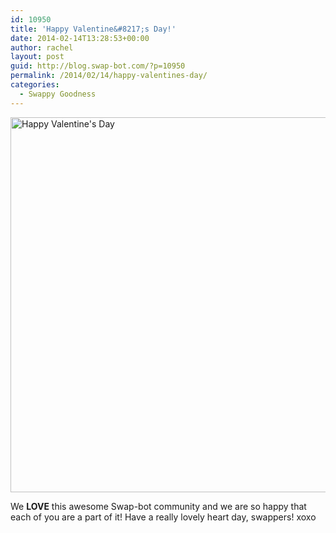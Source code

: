```yaml
---
id: 10950
title: 'Happy Valentine&#8217;s Day!'
date: 2014-02-14T13:28:53+00:00
author: rachel
layout: post
guid: http://blog.swap-bot.com/?p=10950
permalink: /2014/02/14/happy-valentines-day/
categories:
  - Swappy Goodness
---
```

[<img src="http://blog.swap-bot.com/wp-content/uploads/2014/02/valentine2014.png" alt="Happy Valentine&#039;s Day" width="600" height="600" class="alignnone size-full wp-image-10953" />](http://blog.swap-bot.com/wp-content/uploads/2014/02/valentine2014.png)

We **LOVE** this awesome Swap-bot community and we are so happy that each of you are a part of it! Have a really lovely heart day, swappers! xoxo